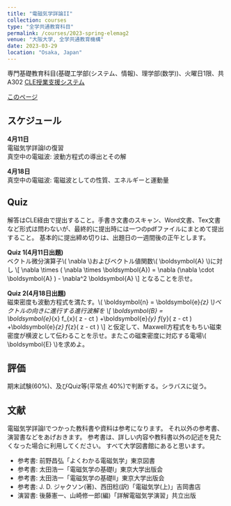 ```yaml
---
title: "電磁気学詳論II"
collection: courses
type: "全学共通教育科目"
permalink: /courses/2023-spring-elemag2
venue: "大阪大学, 全学共通教育機構"
date: 2023-03-29
location: "Osaka, Japan"
---
```


専門基礎教育科目(基礎工学部(システム、情報)、理学部(数学))、火曜日1限、共A302
[CLE授業支援システム](https://www.cle.osaka-u.ac.jp/ultra/courses/_174604_1/cl/outline)

[このページ](https://stsykw.github.io/courses/2022-spring-elemag2)


スケジュール
----------
**4月11日**  
電磁気学詳論Iの復習  
真空中の電磁波: 波動方程式の導出とその解  

**4月18日**  
真空中の電磁波: 電磁波としての性質、エネルギーと運動量  

Quiz
----

解答はCLE経由で提出すること。手書き文書のスキャン、Word文書、Tex文書など形式は問わないが、最終的に提出時には一つのpdfファイルにまとめて提出すること。
基本的に提出締め切りは、出題日の一週間後の正午とします。

**Quiz 1(4月11日出題)**  
ベクトル微分演算子\\( \nabla \\)およびベクトル値関数\\( \boldsymbol{A} \\)に対し
\\[
  \nabla \times ( \nabla \times \boldsymbol{A}) = \nabla (\nabla \cdot \boldsymbol{A} ) - \nabla^2 \boldsymbol{A}
\\]
となることを示せ。

**Quiz 2(4月18日出題)**  
磁束密度も波動方程式を満たす。\\( \boldsymbol{n} = \boldsymbol{e}_{z} \\)ベクトルの向きに進行する進行波解を
\\[
  \boldsymbol{B} =  
     \boldsymbol{e}_{x} f_{x}( z - ct ) 
    +\boldsymbol{e}_{y} f_{y}( z - ct ) 
    +\boldsymbol{e}_{z} f_{z}( z - ct ) 
\\]
と仮定して、Maxwell方程式をもちい磁束密度が横波として伝わることを示せ。またこの磁束密度に対応する電場\\( \boldsymbol{E} \\)を求めよ。


評価
-----
期末試験(60%)、及びQuiz等(平常点 40%)で判断する。シラバスに従う。


文献
-----
電磁気学詳論Iでつかった教科書や資料は参考になります。
それ以外の参考書、演習書などをあげおきます。
参考書は、詳しい内容や教科書以外の記述を見たくなった場合に利用してください。
すべて大学図書館にあると思います。
* 参考書: 前野昌弘「よくわかる電磁気学」東京図書
* 参考書: 太田浩一「電磁気学の基礎I」東京大学出版会
* 参考書: 太田浩一「電磁気学の基礎II」東京大学出版会
* 参考書: J. D. ジャクソン(著)、西田稔(訳)「電磁気学(上)」吉岡書店
* 演習書: 後藤憲一、山崎修一郎(編)「詳解電磁気学演習」共立出版
